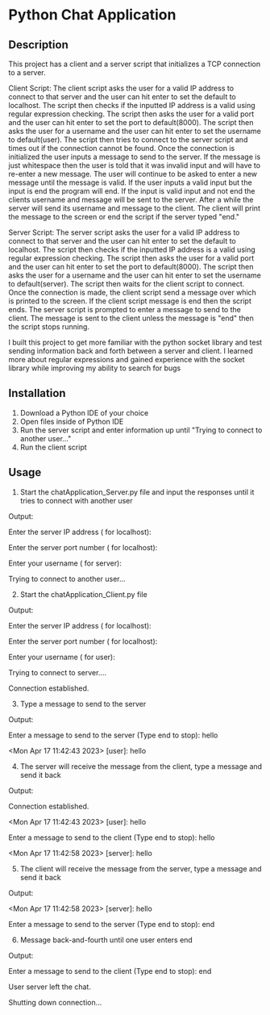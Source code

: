 # Python Chat Application

## Description

This project has a client and a server script that initializes a TCP connection to a server.

Client Script:
The client script asks the user for a valid IP address to connect to that server and the user can hit enter to set the default to localhost.
The script then checks if the inputted IP address is a valid using regular expression checking.
The script then asks the user for a valid port and the user can hit enter to set the port to default(8000).
The script then asks the user for a username and the user can hit enter to set the username to default(user).
The script then tries to connect to the server script and times out if the connection cannot be found.
Once the connection is initialized the user inputs a message to send to the server.
If the message is just whitespace then the user is told that it was invalid input and will have to re-enter a new message.
The user will continue to be asked to enter a new message until the message is valid.
If the user inputs a valid input but the input is end the program will end.
If the input is valid input and not end the clients username and message will be sent to the server.
After a while the server will send its username and message to the client.
The client will print the message to the screen or end the script if the server typed "end."

Server Script:
The server script asks the user for a valid IP address to connect to that server and the user can hit enter to set the default to localhost.
The script then checks if the inputted IP address is a valid using regular expression checking.
The script then asks the user for a valid port and the user can hit enter to set the port to default(8000).
The script then asks the user for a username and the user can hit enter to set the username to default(server).
The script then waits for the client script to connect.
Once the connection is made, the client script send a message over which is printed to the screen.
If the client script message is end then the script ends.
The server script is prompted to enter a message to send to the client.
The message is sent to the client unless the message is "end" then the script stops running.

I built this project to get more familiar with the python socket library and test sending information back and forth between a server and client.
I learned more about regular expressions and gained experience with the socket library while improving my ability to search for bugs

## Installation

1) Download a Python IDE of your choice
2) Open files inside of Python IDE
3) Run the server script and enter information up until "Trying to connect to another user..."
4) Run the client script

## Usage

1) Start the chatApplication_Server.py file and input the responses until it tries to connect with another user
    
Output:
        
Enter the server IP address (<Enter> for localhost):
        
Enter the server port number (<Enter> for localhost):
        
Enter your username (<Enter> for server):
        
Trying to connect to another user...

2) Start the chatApplication_Client.py file
    
Output:
        
Enter the server IP address (<Enter> for localhost):
        
Enter the server port number (<Enter> for localhost):
        
Enter your username (<Enter> for user):
        
Trying to connect to server....

Connection established.

3) Type a message to send to the server
    
Output:
       
Enter a message to send to the server (Type end to stop): hello
        
<Mon Apr 17 11:42:43 2023> [user]: hello


4) The server will receive the message from the client, type a message and send it back
    
Output:
      
Connection established.
   
<Mon Apr 17 11:42:43 2023> [user]: hello
     
Enter a message to send to the client (Type end to stop): hello
   
<Mon Apr 17 11:42:58 2023> [server]: hello


5) The client will receive the message from the server, type a message and send it back
   
Output:
   
<Mon Apr 17 11:42:58 2023> [server]: hello
    
Enter a message to send to the server (Type end to stop): end


6) Message back-and-fourth until one user enters end
   
Output:
     
Enter a message to send to the client (Type end to stop): end
     
User server left the chat.
     
Shutting down connection...
